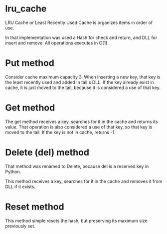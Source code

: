 # lru_cache

LRU Cache or Least Recently Used Cache is organizes items in order of use. 

In that implementation was used a Hash for check and return, and DLL for insert and remove. All operations executes in O(1).

# Put method

Consider cache maximum capacity 3. When inserting a new key, that key is the least recently used and added in tail's DLL. If the key already exist in cache, it is just moved to the tail, because it is considered a use of that key.

# Get method

The get method receives a key, searches for it in the cache and returns its value. That operation is also considered a use of that key, so that key is moved to the tail.
If the key is not in cache, returns -1.

# Delete (del) method

That method was renamed to Delete, because del is a reserved key in Python.

This method receives a key, searches for it in the cache and removes it from DLL if it exists. 

# Reset method

This method simple resets the hash, but preserving its maximum size previously set.
